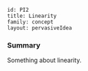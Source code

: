 ````
id: PI2
title: Linearity
family: concept
layout: pervasiveIdea
````

### Summary

Something about linearity.
